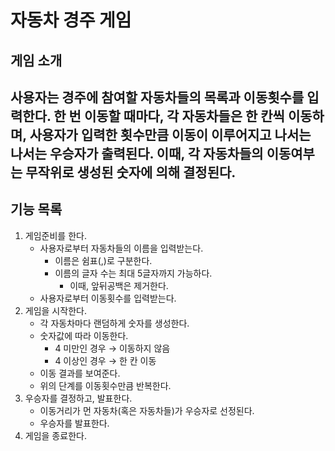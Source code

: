 # 자동차 경주 게임
## 게임 소개
사용자는 경주에 참여할 자동차들의 목록과 이동횟수를 입력한다. 한 번 이동할 때마다,
각 자동차들은 한 칸씩 이동하며, 사용자가 입력한 횟수만큼 이동이 이루어지고 나서는
나서는 우승자가 출력된다. 이때, 각 자동차들의 이동여부는 무작위로 생성된 숫자에 의해 결정된다.
---
## 기능 목록
1. 게임준비를 한다. 
   * 사용자로부터 자동차들의 이름을 입력받는다.
     * 이름은 쉼표(,)로 구분한다.
     * 이름의 글자 수는 최대 5글자까지 가능하다.
       * 이때, 앞뒤공백은 제거한다.
   * 사용자로부터 이동횟수를 입력받는다.
2. 게임을 시작한다.
   * 각 자동차마다 랜덤하게 숫자를 생성한다. 
   * 숫자값에 따라 이동한다. 
      * 4 미만인 경우 → 이동하지 않음
      * 4 이상인 경우 → 한 칸 이동
   * 이동 결과를 보여준다.    
   * 위의 단계를 이동횟수만큼 반복한다.
3. 우승자를 결정하고, 발표한다. 
   * 이동거리가 먼 자동차(혹은 자동차들)가 우승자로 선정된다.
   * 우승자를 발표한다. 
4. 게임을 종료한다. 